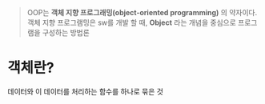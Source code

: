 > OOP는 **객체 지향 프로그래밍(object-oriented programming)** 의 약자이다.
> 객체 지향 프로그램밍은 sw를 개발 할 때, **Object** 라는 개념을 중심으로 프로그램을 구성하는 방법론

# 객체란?
데이터와 이 데이터를 처리하는 함수를 하나로 묶은 것